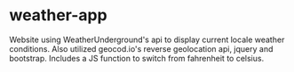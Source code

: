 # weather-app

Website using WeatherUnderground's api to display current locale weather conditions. Also utilized geocod.io's reverse geolocation api, jquery and bootstrap. Includes a JS function to switch from fahrenheit to celsius.
